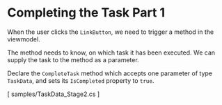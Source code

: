 ﻿Completing the Task Part 1
==========================
When the user clicks the `LinkButton`, we need to trigger a method in the viewmodel.

The method needs to know, on which task it has been executed. We can supply the task to the method as a parameter.

Declare the `CompleteTask` method which accepts one parameter of type `TaskData`, and sets its `IsCompleted` property to `true`.

[<CSharpExercise Initial="samples/ToDoListViewModel_Stage6.cs"
                 Final="samples/ToDoListViewModel_Stage7.cs"
                 DisplayName="ToDoListViewModel.cs"
                 ValidatorId="Lesson2Step11Validator">
    <Dependencies>
        <Dependency>samples/TaskData_Stage2.cs</Dependency>
    </Dependencies>
</CSharpExercise>]
